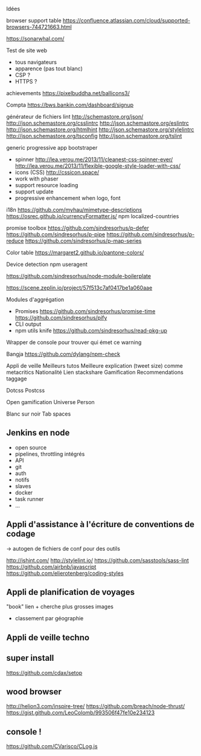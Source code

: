 
Idées


browser support table https://confluence.atlassian.com/cloud/supported-browsers-744721663.html


https://sonarwhal.com/

Test de site web
- tous navigateurs
- apparence (pas tout blanc)
- CSP ?
- HTTPS ?


achievements
https://pixelbuddha.net/ballicons3/


Compta
https://bws.bankin.com/dashboard/signup


générateur de fichiers lint
http://schemastore.org/json/
http://json.schemastore.org/csslintrc
http://json.schemastore.org/eslintrc
http://json.schemastore.org/htmlhint
http://json.schemastore.org/stylelintrc
http://json.schemastore.org/tsconfig
http://json.schemastore.org/tslint


generic progressive app bootstraper
- spinner
  http://lea.verou.me/2013/11/cleanest-css-spinner-ever/
  http://lea.verou.me/2013/11/flexible-google-style-loader-with-css/
- icons (CSS) http://cssicon.space/
- work with phaser
- support resource loading
- support update
- progressive enhancement when logo, font


i18n
https://github.com/myhau/mimetype-descriptions
https://osrec.github.io/currencyFormatter.js/
npm localized-countries


promise toolbox
https://github.com/sindresorhus/p-defer
https://github.com/sindresorhus/p-pipe
https://github.com/sindresorhus/p-reduce
https://github.com/sindresorhus/p-map-series

Color table
https://margaret2.github.io/pantone-colors/

Device detection
npm useragent


https://github.com/sindresorhus/node-module-boilerplate


https://scene.zeplin.io/project/57f513c7af0417be1a060aae


Modules d'aggrégation
* Promises
  https://github.com/sindresorhus/promise-time
  https://github.com/sindresorhus/pify
* CLI output
* npm utils knife
  https://github.com/sindresorhus/read-pkg-up


Wrapper de console pour trouver qui émet ce warning

Bangja
https://github.com/dylang/npm-check


Appli de veille
Meilleurs tutos
Meilleure explication (tweet size) comme metacritics
Nationalité
Lien stackshare
Gamification
Recommendations
taggage


Dotcss
Postcss


Open gamification
Universe
Person

Blanc sur noir
Tab spaces



## Jenkins en node
* open source
* pipelines, throttling intégrés
* API
* git
* auth
* notifs
* slaves
* docker
* task runner
* ...



## Appli d'assistance à l'écriture de conventions de codage
-> autogen de fichiers de conf pour des outils

http://jshint.com/
http://stylelint.io/
https://github.com/sasstools/sass-lint
https://github.com/airbnb/javascript
https://github.com/elierotenberg/coding-styles




## Appli de planification de voyages

"book" lien + cherche plus grosses images

+ classement par géographie


## Appli de veille techno



## super install
https://github.com/cdax/setop


## wood browser
http://helion3.com/inspire-tree/
https://github.com/breach/node-thrust/
https://gist.github.com/LeoColomb/993506f47fe10e234123


## console !
https://github.com/CVarisco/CLog.js

